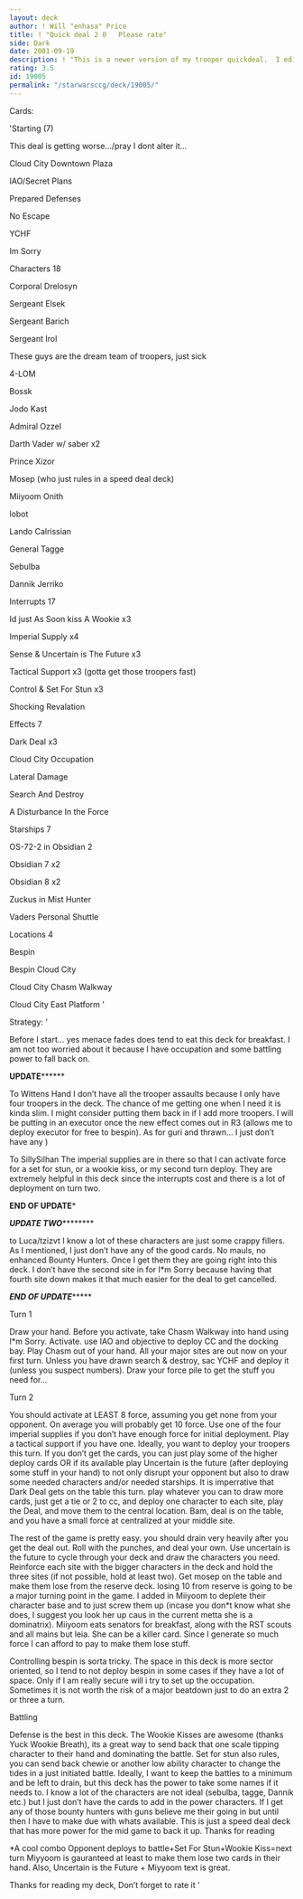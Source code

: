 ```yaml
---
layout: deck
author: ! Will "enhasa" Price
title: ! "Quick deal 2 0   Please rate"
side: Dark
date: 2001-09-19
description: ! "This is a newer version of my trooper quickdeal.  I edited out most of the troopers and put in some power characters to keep myself in control longer and have a better chance at battling while still setting up the deal fast."
rating: 3.5
id: 19005
permalink: "/starwarsccg/deck/19005/"
---
```

Cards: 

'Starting (7)


This deal is getting worse.../pray I dont alter it...

Cloud City Downtown Plaza

IAO/Secret Plans

Prepared Defenses

No Escape

YCHF

Im Sorry


Characters 18

Corporal Drelosyn

Sergeant Elsek

Sergeant Barich

Sergeant Irol

These guys are the dream team of troopers, just sick

4-LOM

Bossk

Jodo Kast

Admiral Ozzel

Darth Vader w/ saber x2

Prince Xizor

Mosep (who just rules in a speed deal deck)

Miiyoom Onith

lobot

Lando Calrissian

General Tagge

Sebulba

Dannik Jerriko


Interrupts  17

Id just As Soon kiss A Wookie x3

Imperial Supply x4

Sense & Uncertain is The Future x3

Tactical Support x3 (gotta get those troopers fast)

Control & Set For Stun x3

Shocking Revalation


Effects  7

Dark Deal x3

Cloud City Occupation

Lateral Damage

Search And Destroy

A Disturbance In the Force


Starships  7

OS-72-2 in Obsidian 2

Obsidian 7 x2

Obsidian 8 x2

Zuckus in Mist Hunter

Vaders Personal Shuttle


Locations 4

Bespin

Bespin Cloud City

Cloud City Chasm Walkway

Cloud City East Platform '

Strategy: '

Before I start... yes menace fades does tend to eat this deck for breakfast.  I am not too worried about it because I have occupation and some battling power to fall back on.


**********************UPDATE****************************

To Wittens Hand  I don’t have all the trooper assaults because I only have four troopers in the deck.  The chance of me getting one when I need it is kinda slim. I might consider putting them back in if I add more troopers.  I will be putting in an executor once the new effect comes out in R3 (allows me to deploy executor for free to bespin).  As for guri and thrawn... I just don’t have any )


To SillySilhan  The imperial supplies are in there so that I can activate force for a set for stun, or a wookie kiss, or my second turn deploy.  They are extremely helpful in this deck since the interrupts cost and there is a lot of deployment on turn two.

********************END OF UPDATE*********************


*******************UPDATE TWO***************************

to Luca/tzizvt  I know a lot of these characters are just some crappy fillers.  As I mentioned, I just don’t have any of the good cards.  No mauls, no enhanced Bounty Hunters.  Once I get them they are going right into this deck.  I don’t have the second site in for I*m Sorry because having that fourth site down makes it that much easier for the deal to get cancelled.  

*******************END OF UPDATE************************


Turn 1


Draw your hand.  Before you activate, take Chasm Walkway into hand using I*m Sorry.  Activate.  use IAO and objective to deploy CC and the docking bay.  Play Chasm out of your hand.  All your major sites are out now on your first turn.  Unless you have drawn search & destroy, sac YCHF and deploy it (unless you suspect numbers).  Draw your force pile to get the stuff you need for...


Turn 2

You should activate at LEAST 8 force, assuming you get none from your opponent.  On average you will probably get 10 force.  Use one of the four imperial supplies if you don’t have enough force for initial deployment.  Play a tactical support if you have one.  Ideally, you want to deploy your troopers this turn.  If you don’t get the cards, you can just play some of the higher deploy cards OR if its available play Uncertain is the future (after deploying some stuff in your hand) to not only disrupt your opponent but also to draw some needed characters and/or needed starships.  It is imperrative that Dark Deal gets on the table this turn.  play whatever you can to draw more cards, just get a tie or 2 to cc, and deploy one character to each site, play the Deal, and move them to the central location.  Bam, deal is on the table, and you have a small force at centralized at your middle site.



The rest of the game is pretty easy.  you should drain very heavily after you get the deal out.  Roll with the punches, and deal your own.  Use uncertain is the future to cycle through your deck and draw the characters you need.  Reinforce each site with the bigger characters in the deck and hold the three sites (if not possible, hold at least two).  Get mosep on the table and make them lose from the reserve deck.  losing 10 from reserve is going to be a major turning point in the game.  I added in Miiyoom to deplete their character base and to just screw them up (incase you don*t know what she does, I suggest you look her up caus in the current metta she is a dominatrix).  Miiyoom eats senators for breakfast, along with the RST scouts and all mains but leia.  She can be a killer card.  Since I generate so much force I can afford to pay to make them lose stuff.  


Controlling bespin is sorta tricky.  The space in this deck is more sector oriented, so I tend to not deploy bespin in some cases if they have a lot of space.  Only if I am really secure will i try to set up the occupation.  Sometimes it is not worth the risk of a major beatdown just to do an extra 2 or three a turn.  


Battling  


Defense is the best in this deck.  The Wookie Kisses are awesome (thanks Yuck Wookie Breath), its a great way to send back that one scale tipping character to their hand and dominating the battle.  Set for stun also rules, you can send back chewie or another low ability character to change the tides in a just initiated battle.  Ideally, I want to keep the battles to a minimum and be left to drain, but this deck has the power to take some names if it needs to.  I know a lot of the characters are not ideal (sebulba, tagge, Dannik etc.) but I just don’t have the cards to add in the power characters.  If I get any of those bounty hunters with guns believe me their going in but until then I have to make due with whats available.  This is just a speed deal deck that has more power for the mid game to back it up.  Thanks for reading


*A cool combo  Opponent deploys to battle+Set For Stun+Wookie Kiss=next turn Miyyoom is gauranteed at least to make them lose two cards in their hand.  Also, Uncertain is the Future + Miyyoom text is great.


Thanks for reading my deck, Don’t forget to rate it   '
